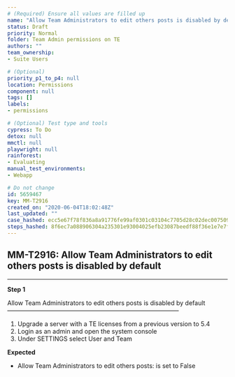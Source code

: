 ```yaml
---
# (Required) Ensure all values are filled up
name: "Allow Team Administrators to edit others posts is disabled by default"
status: Draft
priority: Normal
folder: Team Admin permissions on TE
authors: ""
team_ownership: 
- Suite Users

# (Optional)
priority_p1_to_p4: null
location: Permissions
component: null
tags: []
labels: 
- permissions

# (Optional) Test type and tools
cypress: To Do
detox: null
mmctl: null
playwright: null
rainforest: 
- Evaluating
manual_test_environments: 
- Webapp

# Do not change
id: 5659467
key: MM-T2916
created_on: "2020-06-04T18:02:48Z"
last_updated: ""
case_hashed: ecc5e67f78f836a8a91776fe99af0301c03104c7705d28c02dec007509928337831fe18817b4c3a82da9b465cbc99435
steps_hashed: 8f6ec7a088906304a235301e93004025efb23087beedf88f36e1e7e7f10d0e0988e52406219f2bfcb2d93f0b82215d0a
---
```


<!-- (Auto-generated) Based on frontmatter's "key" and "name" -->

## MM-T2916: Allow Team Administrators to edit others posts is disabled by default

---

**Step 1**

Allow Team Administrators to edit others posts is disabled by default\
————————————————————————————

1. Upgrade a server with a TE licenses from a previous version to 5.4
2. Login as an admin and open the system console
3. Under SETTINGS select User and Team

**Expected**

- Allow Team Administrators to edit others posts: is set to False
